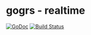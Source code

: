 gogrs - realtime
=================

[![GoDoc](https://godoc.org/github.com/DoubleChuang/gogrs?status.svg)](https://godoc.org/github.com/DoubleChuang/gogrs/realtime)
[![Build Status](https://travis-ci.org/toomore/gogrs.svg?branch=master)](https://travis-ci.org/toomore/gogrs)
